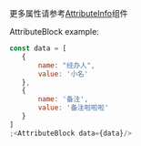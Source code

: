 更多属性请参考[AttributeInfo](/#attributeinfo)组件

AttributeBlock example:
```js
const data = [
   {
       name: "经办人",
       value: '小名'
   },
   {
       name: '备注',
       value: '备注啦啦啦'
   }
]
;<AttributeBlock data={data}/>
```